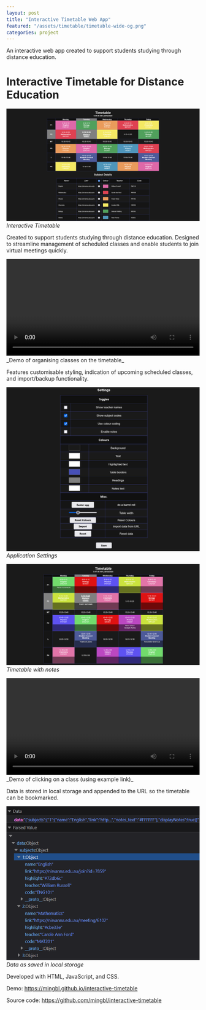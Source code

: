 ```yaml
---
layout: post
title: "Interactive Timetable Web App"
featured: "/assets/timetable/timetable-wide-og.png"
categories: project
---
```


An interactive web app created to support students studying through distance education.

# Interactive Timetable for Distance Education

![Interactive Timetable](/assets/timetable/timetable-wide-og.png)
_Interactive Timetable_

Created to support students studying through distance education. Designed to streamline management of scheduled classes and enable students to join virtual meetings quickly.

<video width="100%" height="auto" controls>
  <source src="/assets/timetable/timetable-adding-classes.webm" type="video/webm">
  Your browser does not support the video tag.
</video>
_Demo of organising classes on the timetable_

Features customisable styling, indication of upcoming scheduled classes, and import/backup functionality.

![Application Settings](/assets/timetable/timetable-settings.png)
_Application Settings_

![Timetable with notes](/assets/timetable/timetable-notes.png)
_Timetable with notes_

<video width="100%" height="auto" controls>
  <source src="/assets/timetable/timetable-clicking-class.webm" type="video/webm">
  Your browser does not support the video tag.
</video>
_Demo of clicking on a class (using example link)_

Data is stored in local storage and appended to the URL so the timetable can be bookmarked.

![Data as saved in local storage](/assets/timetable/timetable-local-storage.png)
_Data as saved in local storage_

Developed with HTML, JavaScript, and CSS.

Demo: <https://mingbl.github.io/interactive-timetable>

Source code: <https://github.com/mingbl/interactive-timetable>
